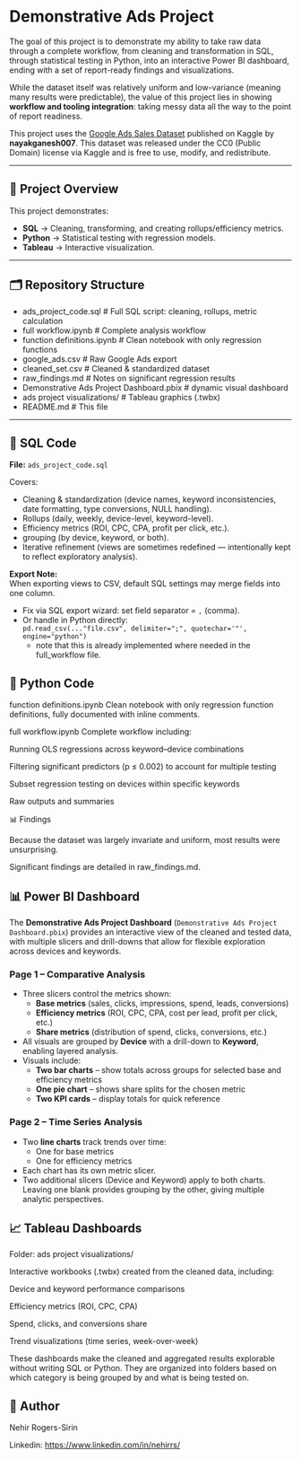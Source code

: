 # Demonstrative Ads Project

The goal of this project is to demonstrate my ability to take raw data through a complete workflow, from cleaning and transformation in SQL, through statistical testing in Python, into an interactive Power BI dashboard, ending with a set of report-ready findings and visualizations.

While the dataset itself was relatively uniform and low-variance (meaning many results were predictable), the value of this project lies in showing **workflow and tooling integration**: taking messy data all the way to the point of report readiness.  

This project uses the [Google Ads Sales Dataset](https://www.kaggle.com/datasets/nayakganesh007/google-ads-sales-dataset) published on Kaggle by **nayakganesh007**. This dataset was released under the CC0 (Public Domain) license via Kaggle and is free to use, modify, and redistribute. 

---

## 📌 Project Overview

This project demonstrates:

- **SQL** → Cleaning, transforming, and creating rollups/efficiency metrics.  
- **Python** → Statistical testing with regression models.  
- **Tableau** → Interactive visualization.  

---

## 🗂 Repository Structure

- ads_project_code.sql # Full SQL script: cleaning, rollups, metric calculation
- full workflow.ipynb # Complete analysis workflow
- function definitions.ipynb # Clean notebook with only regression functions
- google_ads.csv # Raw Google Ads export
- cleaned_set.csv # Cleaned & standardized dataset
- raw_findings.md # Notes on significant regression results
- Demonstrative Ads Project Dashboard.pbix # dynamic visual dashboard
- ads project visualizations/ # Tableau graphics (.twbx)
- README.md # This file


---

## 🧹 SQL Code

**File:** `ads_project_code.sql`  

Covers:  
- Cleaning & standardization (device names, keyword inconsistencies, date formatting, type conversions, NULL handling).  
- Rollups (daily, weekly, device-level, keyword-level).  
- Efficiency metrics (ROI, CPC, CPA, profit per click, etc.).
- grouping (by device, keyword, or both).
- Iterative refinement (views are sometimes redefined — intentionally kept to reflect exploratory analysis).  

**Export Note:**  
When exporting views to CSV, default SQL settings may merge fields into one column.  
- Fix via SQL export wizard: set field separator = `,` (comma).  
- Or handle in Python directly:  
```pd.read_csv(..."file.csv", delimiter=";", quotechar='"', engine="python")```
   - note that this is already implemented where needed in the full_workflow file.

## 🐍 Python Code

function definitions.ipynb
Clean notebook with only regression function definitions, fully documented with inline comments.

full workflow.ipynb
Complete workflow including:

Running OLS regressions across keyword–device combinations

Filtering significant predictors (p ≤ 0.002) to account for multiple testing

Subset regression testing on devices within specific keywords

Raw outputs and summaries

📊 Findings

Because the dataset was largely invariate and uniform, most results were unsurprising.

Significant findings are detailed in raw_findings.md.

## 📊 Power BI Dashboard  

The **Demonstrative Ads Project Dashboard** (`Demonstrative Ads Project Dashboard.pbix`) provides an interactive view of the cleaned and tested data, with multiple slicers and drill-downs that allow for flexible exploration across devices and keywords.  

### Page 1 – Comparative Analysis  
- Three slicers control the metrics shown:  
  - **Base metrics** (sales, clicks, impressions, spend, leads, conversions)  
  - **Efficiency metrics** (ROI, CPC, CPA, cost per lead, profit per click, etc.)  
  - **Share metrics** (distribution of spend, clicks, conversions, etc.)  
- All visuals are grouped by **Device** with a drill-down to **Keyword**, enabling layered analysis.  
- Visuals include:  
  - **Two bar charts** – show totals across groups for selected base and efficiency metrics  
  - **One pie chart** – shows share splits for the chosen metric  
  - **Two KPI cards** – display totals for quick reference  

### Page 2 – Time Series Analysis  
- Two **line charts** track trends over time:  
  - One for base metrics  
  - One for efficiency metrics  
- Each chart has its own metric slicer.  
- Two additional slicers (Device and Keyword) apply to both charts. Leaving one blank provides grouping by the other, giving multiple analytic perspectives.  

## 📈 Tableau Dashboards

Folder: ads project visualizations/

Interactive workbooks (.twbx) created from the cleaned data, including:

Device and keyword performance comparisons

Efficiency metrics (ROI, CPC, CPA)

Spend, clicks, and conversions share

Trend visualizations (time series, week-over-week)

These dashboards make the cleaned and aggregated results explorable without writing SQL or Python. They are organized into folders based on which category is being grouped by and what is being tested on.

## 🙋 Author

Nehir Rogers-Sirin

Linkedin: https://www.linkedin.com/in/nehirrs/


